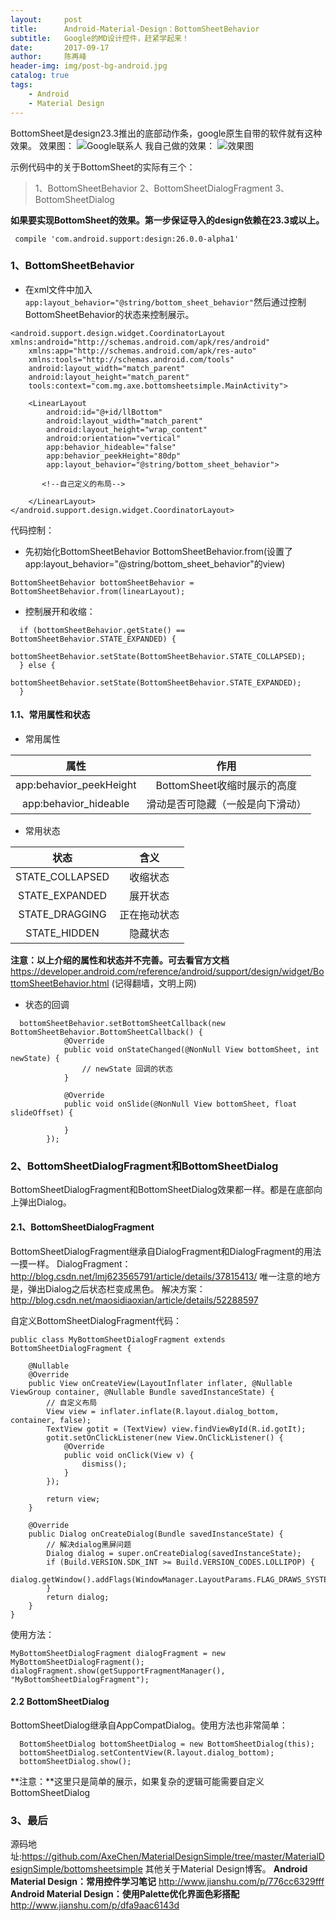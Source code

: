 ```yaml
---
layout:     post
title:      Android-Material-Design：BottomSheetBehavior
subtitle:   Google的MD设计控件，赶紧学起来！
date:       2017-09-17
author:     陈再峰
header-img: img/post-bg-android.jpg
catalog: true
tags:
    - Android
    - Material Design
---
```


BottomSheet是design23.3推出的底部动作条，google原生自带的软件就有这种效果。
效果图：
![Google联系人](http://upload-images.jianshu.io/upload_images/1930161-553308f727d37c38.gif?imageMogr2/auto-orient/strip)
我自己做的效果：
![效果图](http://upload-images.jianshu.io/upload_images/1930161-3b014a94c8d17ec5.gif?imageMogr2/auto-orient/strip)

示例代码中的关于BottomSheet的实际有三个：

> 1、BottomSheetBehavior
2、BottomSheetDialogFragment
3、BottomSheetDialog

**如果要实现BottomSheet的效果。第一步保证导入的design依赖在23.3或以上。**
```
 compile 'com.android.support:design:26.0.0-alpha1'
```

### 1、BottomSheetBehavior
* 在xml文件中加入``` app:layout_behavior="@string/bottom_sheet_behavior"```然后通过控制BottomSheetBehavior的状态来控制展示。

```
<android.support.design.widget.CoordinatorLayout xmlns:android="http://schemas.android.com/apk/res/android"
    xmlns:app="http://schemas.android.com/apk/res-auto"
    xmlns:tools="http://schemas.android.com/tools"
    android:layout_width="match_parent"
    android:layout_height="match_parent"
    tools:context="com.mg.axe.bottomsheetsimple.MainActivity">

    <LinearLayout
        android:id="@+id/llBottom"
        android:layout_width="match_parent"
        android:layout_height="wrap_content"
        android:orientation="vertical"
        app:behavior_hideable="false"
        app:behavior_peekHeight="80dp"
        app:layout_behavior="@string/bottom_sheet_behavior">

       <!--自己定义的布局-->

    </LinearLayout>
</android.support.design.widget.CoordinatorLayout>
```
代码控制：
* 先初始化BottomSheetBehavior
BottomSheetBehavior.from(设置了app:layout_behavior="@string/bottom_sheet_behavior"的view)
```
BottomSheetBehavior bottomSheetBehavior = BottomSheetBehavior.from(linearLayout);
```
* 控制展开和收缩：
```
  if (bottomSheetBehavior.getState() == BottomSheetBehavior.STATE_EXPANDED) {
            bottomSheetBehavior.setState(BottomSheetBehavior.STATE_COLLAPSED);
  } else {
            bottomSheetBehavior.setState(BottomSheetBehavior.STATE_EXPANDED);
  }
```
#### 1.1、常用属性和状态
* 常用属性 

|属性|作用|
|:-------:|:-------:|
| app:behavior_peekHeight | BottomSheet收缩时展示的高度 |
|app:behavior_hideable|滑动是否可隐藏（一般是向下滑动）|
* 常用状态

|状态|含义|
|:-------:|:-------:|
|STATE_COLLAPSED|收缩状态|
|STATE_EXPANDED|展开状态|
|STATE_DRAGGING|正在拖动状态|
|STATE_HIDDEN|隐藏状态|

**注意：以上介绍的属性和状态并不完善。可去看官方文档**
https://developer.android.com/reference/android/support/design/widget/BottomSheetBehavior.html
(记得翻墙，文明上网)

* 状态的回调
```
  bottomSheetBehavior.setBottomSheetCallback(new BottomSheetBehavior.BottomSheetCallback() {
            @Override
            public void onStateChanged(@NonNull View bottomSheet, int newState) {
                // newState 回调的状态
            }

            @Override
            public void onSlide(@NonNull View bottomSheet, float slideOffset) {

            }
        });
```
### 2、BottomSheetDialogFragment和BottomSheetDialog  
BottomSheetDialogFragment和BottomSheetDialog效果都一样。都是在底部向上弹出Dialog。
#### 2.1、BottomSheetDialogFragment
BottomSheetDialogFragment继承自DialogFragment和DialogFragment的用法一摸一样。
DialogFragment：http://blog.csdn.net/lmj623565791/article/details/37815413/
唯一注意的地方是，弹出Dialog之后状态栏变成黑色。
解决方案：http://blog.csdn.net/maosidiaoxian/article/details/52288597

自定义BottomSheetDialogFragment代码：
```
public class MyBottomSheetDialogFragment extends BottomSheetDialogFragment {

    @Nullable
    @Override
    public View onCreateView(LayoutInflater inflater, @Nullable ViewGroup container, @Nullable Bundle savedInstanceState) {
        // 自定义布局
        View view = inflater.inflate(R.layout.dialog_bottom, container, false);
        TextView gotit = (TextView) view.findViewById(R.id.gotIt);
        gotit.setOnClickListener(new View.OnClickListener() {
            @Override
            public void onClick(View v) {
                dismiss();
            }
        });

        return view;
    }

    @Override
    public Dialog onCreateDialog(Bundle savedInstanceState) {
        // 解决dialog黑屏问题
        Dialog dialog = super.onCreateDialog(savedInstanceState);
        if (Build.VERSION.SDK_INT >= Build.VERSION_CODES.LOLLIPOP) {
            dialog.getWindow().addFlags(WindowManager.LayoutParams.FLAG_DRAWS_SYSTEM_BAR_BACKGROUNDS);
        }
        return dialog;
    }
}
```
使用方法：
```
MyBottomSheetDialogFragment dialogFragment = new MyBottomSheetDialogFragment();
dialogFragment.show(getSupportFragmentManager(), "MyBottomSheetDialogFragment");
```

#### 2.2 BottomSheetDialog
BottomSheetDialog继承自AppCompatDialog。使用方法也非常简单：
```
  BottomSheetDialog bottomSheetDialog = new BottomSheetDialog(this);
  bottomSheetDialog.setContentView(R.layout.dialog_bottom);
  bottomSheetDialog.show();
```
**注意：**这里只是简单的展示，如果复杂的逻辑可能需要自定义BottomSheetDialog

### 3、最后
源码地址:https://github.com/AxeChen/MaterialDesignSimple/tree/master/MaterialDesignSimple/bottomsheetsimple
其他关于Material Design博客。
**Android Material Design：常用控件学习笔记**
http://www.jianshu.com/p/776cc6329fff 
**Android Material Design：使用Palette优化界面色彩搭配**
http://www.jianshu.com/p/dfa9aac6143d
